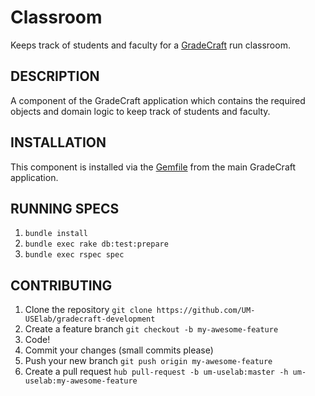Classroom
=========

Keeps track of students and faculty for a [GradeCraft](../../README.md) run classroom.

## DESCRIPTION

A component of the GradeCraft application which contains the required objects and domain logic to keep track of students and faculty.

## INSTALLATION

This component is installed via the [Gemfile](../../Gemfile) from the main GradeCraft application.

## RUNNING SPECS

1. `bundle install`
1. `bundle exec rake db:test:prepare`
1. `bundle exec rspec spec`

## CONTRIBUTING

1. Clone the repository `git clone https://github.com/UM-USElab/gradecraft-development`
1. Create a feature branch `git checkout -b my-awesome-feature`
1. Code!
1. Commit your changes (small commits please)
1. Push your new branch `git push origin my-awesome-feature`
1. Create a pull request `hub pull-request -b um-uselab:master -h um-uselab:my-awesome-feature`
